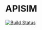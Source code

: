 # APISIM

[![Build Status](https://drone.io/github.com/rahulpandita/APISIM/status.png)](https://drone.io/github.com/rahulpandita/APISIM/latest)

